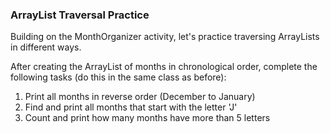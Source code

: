 ### ArrayList Traversal Practice

Building on the MonthOrganizer activity, let's practice traversing ArrayLists in different ways.

After creating the ArrayList of months in chronological order, complete the following tasks (do this in the same class as before):

1. Print all months in reverse order (December to January)
2. Find and print all months that start with the letter 'J'
3. Count and print how many months have more than 5 letters

